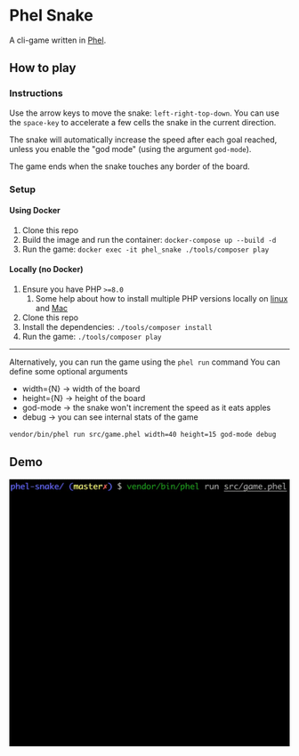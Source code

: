 # Phel Snake

A cli-game written in [Phel](https://phel-lang.org/).

## How to play

### Instructions

Use the arrow keys to move the snake: `left-right-top-down`.
You can use the `space-key` to accelerate a few cells the snake in the current direction.

The snake will automatically increase the speed after each goal reached, unless you enable the "god mode" (using the argument `god-mode`).

The game ends when the snake touches any border of the board.

### Setup

#### Using Docker

1. Clone this repo
2. Build the image and run the container: `docker-compose up --build -d`
3. Run the game: `docker exec -it phel_snake ./tools/composer play`

#### Locally (no Docker)

1. Ensure you have PHP `>=8.0`
   1. Some help about how to install multiple PHP versions locally on [linux](https://github.com/phpbrew/phpbrew) and [Mac](https://github.com/shivammathur/homebrew-php)
2. Clone this repo
3. Install the dependencies: `./tools/composer install`
4. Run the game: `./tools/composer play`

---

Alternatively, you can run the game using the `phel run` command
You can define some optional arguments
- width={N} -> width of the board
- height={N} -> height of the board
- god-mode -> the snake won't increment the speed as it eats apples
- debug -> you can see internal stats of the game

```bash
vendor/bin/phel run src/game.phel width=40 height=15 god-mode debug
```

## Demo

![](img/demo-snake.webp)
